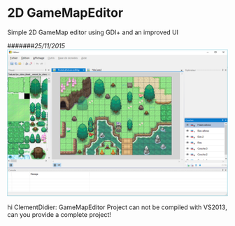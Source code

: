 # 2D GameMapEditor
Simple 2D GameMap editor using GDI+ and an improved UI

#######*25/11/2015*
![Alt text](https://raw.githubusercontent.com/ClementDidier/GameMapEditor/master/logs/2DGameMapEditor-251115.png "Avancée courante de l'éditeur")



hi ClementDidier:
 GameMapEditor Project can not be compiled with VS2013, can you provide a complete project!
